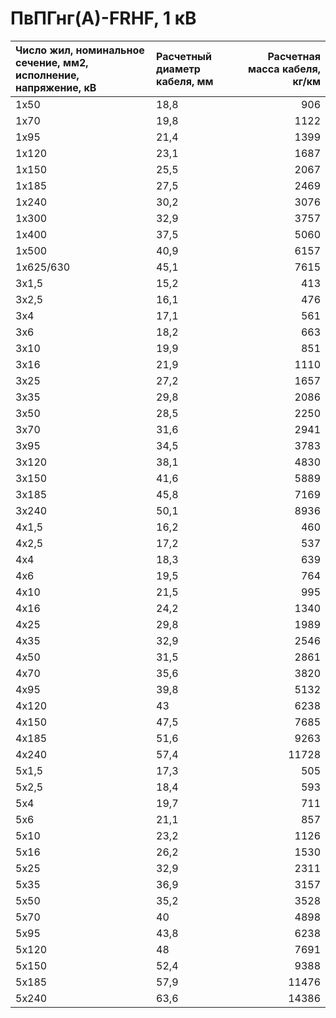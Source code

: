 # ПвПГнг(А)-FRHF, 1 кВ

| Число жил, номинальное сечение, мм2, исполнение, напряжение, кВ   | Расчетный диаметр кабеля, мм   |   Расчетная масса кабеля, кг/км |
|:------------------------------------------------------------------|:-------------------------------|--------------------------------:|
| 1х50                                                              | 18,8                           |                             906 |
| 1х70                                                              | 19,8                           |                            1122 |
| 1х95                                                              | 21,4                           |                            1399 |
| 1х120                                                             | 23,1                           |                            1687 |
| 1х150                                                             | 25,5                           |                            2067 |
| 1х185                                                             | 27,5                           |                            2469 |
| 1х240                                                             | 30,2                           |                            3076 |
| 1х300                                                             | 32,9                           |                            3757 |
| 1х400                                                             | 37,5                           |                            5060 |
| 1х500                                                             | 40,9                           |                            6157 |
| 1х625/630                                                         | 45,1                           |                            7615 |
| 3х1,5                                                             | 15,2                           |                             413 |
| 3х2,5                                                             | 16,1                           |                             476 |
| 3х4                                                               | 17,1                           |                             561 |
| 3х6                                                               | 18,2                           |                             663 |
| 3х10                                                              | 19,9                           |                             851 |
| 3х16                                                              | 21,9                           |                            1110 |
| 3х25                                                              | 27,2                           |                            1657 |
| 3х35                                                              | 29,8                           |                            2086 |
| 3х50                                                              | 28,5                           |                            2250 |
| 3х70                                                              | 31,6                           |                            2941 |
| 3х95                                                              | 34,5                           |                            3783 |
| 3х120                                                             | 38,1                           |                            4830 |
| 3х150                                                             | 41,6                           |                            5889 |
| 3х185                                                             | 45,8                           |                            7169 |
| 3х240                                                             | 50,1                           |                            8936 |
| 4х1,5                                                             | 16,2                           |                             460 |
| 4х2,5                                                             | 17,2                           |                             537 |
| 4х4                                                               | 18,3                           |                             639 |
| 4х6                                                               | 19,5                           |                             764 |
| 4х10                                                              | 21,5                           |                             995 |
| 4х16                                                              | 24,2                           |                            1340 |
| 4х25                                                              | 29,8                           |                            1989 |
| 4х35                                                              | 32,9                           |                            2546 |
| 4х50                                                              | 31,5                           |                            2861 |
| 4х70                                                              | 35,6                           |                            3820 |
| 4х95                                                              | 39,8                           |                            5132 |
| 4х120                                                             | 43                             |                            6238 |
| 4х150                                                             | 47,5                           |                            7685 |
| 4х185                                                             | 51,6                           |                            9263 |
| 4х240                                                             | 57,4                           |                           11728 |
| 5х1,5                                                             | 17,3                           |                             505 |
| 5х2,5                                                             | 18,4                           |                             593 |
| 5х4                                                               | 19,7                           |                             711 |
| 5х6                                                               | 21,1                           |                             857 |
| 5х10                                                              | 23,2                           |                            1126 |
| 5х16                                                              | 26,2                           |                            1530 |
| 5х25                                                              | 32,9                           |                            2311 |
| 5х35                                                              | 36,9                           |                            3157 |
| 5х50                                                              | 35,2                           |                            3528 |
| 5х70                                                              | 40                             |                            4898 |
| 5х95                                                              | 43,8                           |                            6238 |
| 5х120                                                             | 48                             |                            7691 |
| 5х150                                                             | 52,4                           |                            9388 |
| 5х185                                                             | 57,9                           |                           11476 |
| 5х240                                                             | 63,6                           |                           14386 |